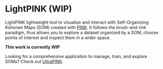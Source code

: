 # LightPINK (WIP)
LightPINK lightweight tool to visualize and interact with Self-Organizing Kohonen Maps (SOM) created with [PINK](https://github.com/HITS-AIN/PINK). It follows the brush-and-link paradigm, thus allows you to explore a dataset organized by a SOM, choose points of interest and inspect them in a wider space.

**This work is currently WIP**

Looking for a comprehensive application to manage, train, and explore SOMs? Check out [UltraPINK](https://github.com/SirrahErydya/UltraPINK).
